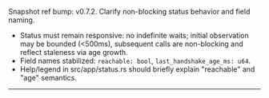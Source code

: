 Snapshot ref bump: v0.7.2. Clarify non-blocking status behavior and field naming.

- Status must remain responsive: no indefinite waits; initial observation may be bounded (<500ms), subsequent calls are non-blocking and reflect staleness via age growth.
- Field names stabilized: `reachable: bool`, `last_handshake_age_ms: u64`.
- Help/legend in src/app/status.rs should briefly explain "reachable" and "age" semantics.


---

